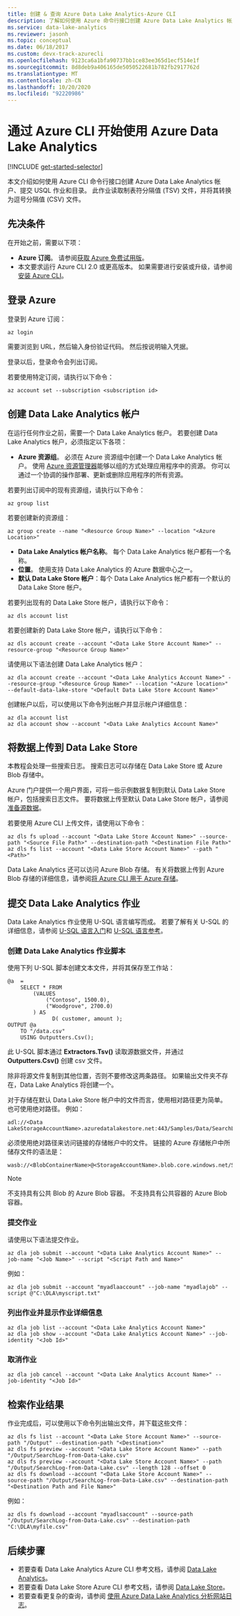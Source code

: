 ```yaml
---
title: 创建 & 查询 Azure Data Lake Analytics-Azure CLI
description: 了解如何使用 Azure 命令行接口创建 Azure Data Lake Analytics 帐户，并提交 U-SQL 作业。
ms.service: data-lake-analytics
ms.reviewer: jasonh
ms.topic: conceptual
ms.date: 06/18/2017
ms.custom: devx-track-azurecli
ms.openlocfilehash: 9123ca6a1bfa90737bb1ce83ee365d1ecf514e1f
ms.sourcegitcommit: 8d8deb9a406165de5050522681b782fb2917762d
ms.translationtype: MT
ms.contentlocale: zh-CN
ms.lasthandoff: 10/20/2020
ms.locfileid: "92220986"
---
```

# <a name="get-started-with-azure-data-lake-analytics-using-azure-cli"></a>通过 Azure CLI 开始使用 Azure Data Lake Analytics

[!INCLUDE [get-started-selector](../../includes/data-lake-analytics-selector-get-started.md)]

本文介绍如何使用 Azure CLI 命令行接口创建 Azure Data Lake Analytics 帐户、提交 USQL 作业和目录。 此作业读取制表符分隔值 (TSV) 文件，并将其转换为逗号分隔值 (CSV) 文件。

## <a name="prerequisites"></a>先决条件

在开始之前，需要以下项：

* **Azure 订阅**。 请参阅[获取 Azure 免费试用版](https://azure.microsoft.com/pricing/free-trial/)。
* 本文要求运行 Azure CLI 2.0 或更高版本。 如果需要进行安装或升级，请参阅[安装 Azure CLI]( /cli/azure/install-azure-cli)。

## <a name="sign-in-to-azure"></a>登录 Azure

登录到 Azure 订阅：

```azurecli
az login
```

需要浏览到 URL，然后输入身份验证代码。  然后按说明输入凭据。

登录以后，登录命令会列出订阅。

若要使用特定订阅，请执行以下命令：

```azurecli
az account set --subscription <subscription id>
```

## <a name="create-data-lake-analytics-account"></a>创建 Data Lake Analytics 帐户

在运行任何作业之前，需要一个 Data Lake Analytics 帐户。 若要创建 Data Lake Analytics 帐户，必须指定以下各项：

* **Azure 资源组**。 必须在 Azure 资源组中创建一个 Data Lake Analytics 帐户。 使用 [Azure 资源管理器](../azure-resource-manager/management/overview.md)能够以组的方式处理应用程序中的资源。 你可以通过一个协调的操作部署、更新或删除应用程序的所有资源。  

若要列出订阅中的现有资源组，请执行以下命令：

```azurecli
az group list
```

若要创建新的资源组：

```azurecli
az group create --name "<Resource Group Name>" --location "<Azure Location>"
```

* **Data Lake Analytics 帐户名称**。 每个 Data Lake Analytics 帐户都有一个名称。
* **位置**。 使用支持 Data Lake Analytics 的 Azure 数据中心之一。
* **默认 Data Lake Store 帐户**：每个 Data Lake Analytics 帐户都有一个默认的 Data Lake Store 帐户。

若要列出现有的 Data Lake Store 帐户，请执行以下命令：

```azurecli
az dls account list
```

若要创建新的 Data Lake Store 帐户，请执行以下命令：

```azurecli
az dls account create --account "<Data Lake Store Account Name>" --resource-group "<Resource Group Name>"
```

请使用以下语法创建 Data Lake Analytics 帐户：

```azurecli
az dla account create --account "<Data Lake Analytics Account Name>" --resource-group "<Resource Group Name>" --location "<Azure location>" --default-data-lake-store "<Default Data Lake Store Account Name>"
```

创建帐户以后，可以使用以下命令列出帐户并显示帐户详细信息：

```azurecli
az dla account list
az dla account show --account "<Data Lake Analytics Account Name>"
```

## <a name="upload-data-to-data-lake-store"></a>将数据上传到 Data Lake Store

本教程会处理一些搜索日志。  搜索日志可以存储在 Data Lake Store 或 Azure Blob 存储中。

Azure 门户提供一个用户界面，可将一些示例数据复制到默认 Data Lake Store 帐户，包括搜索日志文件。 要将数据上传至默认 Data Lake Store 帐户，请参阅 [准备源数据](data-lake-analytics-get-started-portal.md)。

若要使用 Azure CLI 上传文件，请使用以下命令：

```azurecli
az dls fs upload --account "<Data Lake Store Account Name>" --source-path "<Source File Path>" --destination-path "<Destination File Path>"
az dls fs list --account "<Data Lake Store Account Name>" --path "<Path>"
```

Data Lake Analytics 还可以访问 Azure Blob 存储。  有关将数据上传到 Azure Blob 存储的详细信息，请参阅[将 Azure CLI 用于 Azure 存储](../storage/blobs/storage-quickstart-blobs-cli.md)。

## <a name="submit-data-lake-analytics-jobs"></a>提交 Data Lake Analytics 作业

Data Lake Analytics 作业使用 U-SQL 语言编写而成。 若要了解有关 U-SQL 的详细信息，请参阅 [U-SQL 语言入门](data-lake-analytics-u-sql-get-started.md)和 [U-SQL 语言参考](/u-sql/)。

### <a name="to-create-a-data-lake-analytics-job-script"></a>创建 Data Lake Analytics 作业脚本

使用下列 U-SQL 脚本创建文本文件，并将其保存至工作站：

```usql
@a  =
    SELECT * FROM
        (VALUES
            ("Contoso", 1500.0),
            ("Woodgrove", 2700.0)
        ) AS
              D( customer, amount );
OUTPUT @a
    TO "/data.csv"
    USING Outputters.Csv();
```

此 U-SQL 脚本通过 **Extractors.Tsv()** 读取源数据文件，并通过 **Outputters.Csv()** 创建 csv 文件。

除非将源文件复制到其他位置，否则不要修改这两条路径。  如果输出文件夹不存在，Data Lake Analytics 将创建一个。

对于存储在默认 Data Lake Store 帐户中的文件而言，使用相对路径更为简单。 也可使用绝对路径。  例如：

```usql
adl://<Data LakeStorageAccountName>.azuredatalakestore.net:443/Samples/Data/SearchLog.tsv
```

必须使用绝对路径来访问链接的存储帐户中的文件。  链接的 Azure 存储帐户中所储存文件的语法是：

```usql
wasb://<BlobContainerName>@<StorageAccountName>.blob.core.windows.net/Samples/Data/SearchLog.tsv
```

> [!NOTE]
> 不支持具有公共 Blob 的 Azure Blob 容器。
> 不支持具有公共容器的 Azure Blob 容器。
>

### <a name="to-submit-jobs"></a>提交作业

请使用以下语法提交作业。

```azurecli
az dla job submit --account "<Data Lake Analytics Account Name>" --job-name "<Job Name>" --script "<Script Path and Name>"
```

例如：

```azurecli
az dla job submit --account "myadlaaccount" --job-name "myadlajob" --script @"C:\DLA\myscript.txt"
```

### <a name="to-list-jobs-and-show-job-details"></a>列出作业并显示作业详细信息

```azurecli
az dla job list --account "<Data Lake Analytics Account Name>"
az dla job show --account "<Data Lake Analytics Account Name>" --job-identity "<Job Id>"
```

### <a name="to-cancel-jobs"></a>取消作业

```azurecli
az dla job cancel --account "<Data Lake Analytics Account Name>" --job-identity "<Job Id>"
```

## <a name="retrieve-job-results"></a>检索作业结果

作业完成后，可以使用以下命令列出输出文件，并下载这些文件：

```azurecli
az dls fs list --account "<Data Lake Store Account Name>" --source-path "/Output" --destination-path "<Destination>"
az dls fs preview --account "<Data Lake Store Account Name>" --path "/Output/SearchLog-from-Data-Lake.csv"
az dls fs preview --account "<Data Lake Store Account Name>" --path "/Output/SearchLog-from-Data-Lake.csv" --length 128 --offset 0
az dls fs download --account "<Data Lake Store Account Name>" --source-path "/Output/SearchLog-from-Data-Lake.csv" --destination-path "<Destination Path and File Name>"
```

例如：

```azurecli
az dls fs download --account "myadlsaccount" --source-path "/Output/SearchLog-from-Data-Lake.csv" --destination-path "C:\DLA\myfile.csv"
```

## <a name="next-steps"></a>后续步骤

* 若要查看 Data Lake Analytics Azure CLI 参考文档，请参阅 [Data Lake Analytics](/cli/azure/dla)。
* 若要查看 Data Lake Store Azure CLI 参考文档，请参阅 [Data Lake Store](/cli/azure/dls)。
* 若要查看更复杂的查询，请参阅 [使用 Azure Data Lake Analytics 分析网站日志](data-lake-analytics-analyze-weblogs.md)。